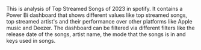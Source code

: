 This is analysis of Top Streamed Songs of 2023 in spotify. 
It contains a Power Bi dashboard that shows different values like top streamed songs, top streamed artist's and their performance over other platforms like Apple music and Deezer.
The dashboard can be filtered via different filters like the release date of the songs, artist name, the mode that the songs is in and keys used in songs.
